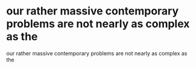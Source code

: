 # our rather massive contemporary problems are not nearly as complex as the

our rather massive contemporary problems are not nearly as complex as the